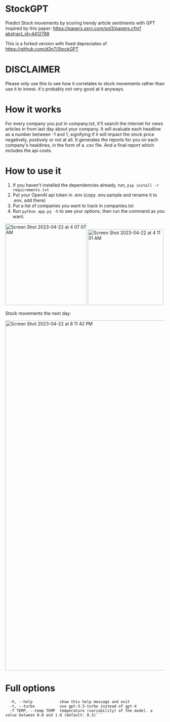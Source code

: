 # StockGPT
Predict Stock movements by scoring trendy article sentiments with GPT
inspired by this paper: https://papers.ssrn.com/sol3/papers.cfm?abstract_id=4412788

This is a forked version with fixed depreciates of https://github.com/d3n7/StockGPT

# DISCLAIMER
Please only use this to see how it correlates to stock movements rather than use it to invest.
it's probably not very good at it anyways.

# How it works
For every company you put in company.txt, it'll search the internet for news articles in from last day about your company.
It will evaluate each headline as a number between -1 and 1, signifying if it will impact the stock price negatively, postively or not at all.
It generates the reports for you on each company's healdines, in the form of a .csv file. And a final report which includes the api costs.

# How to use it
1. If you haven't installed the dependencies already, run, ```pip install -r requirements.txt```
2. Put your OpenAI api token in .env (copy .env.sample and rename it to .env, add there)
3. Put a list of companies you want to track in companies.txt
4. Run ```python app.py -h``` to see your options, then run the command as you want.

<img width="257" alt="Screen Shot 2023-04-22 at 4 07 07 AM" src="https://user-images.githubusercontent.com/29033313/233757108-6ddd34af-e3df-4bb4-a71c-34519166e785.png">

<img width="239" alt="Screen Shot 2023-04-22 at 4 11 01 AM" src="https://user-images.githubusercontent.com/29033313/233757155-63018c25-6a6f-4f19-ade4-cc0f0a43610c.png">

Stock movements the next day:

<img width="1103" alt="Screen Shot 2023-04-22 at 8 11 42 PM" src="https://user-images.githubusercontent.com/29033313/233800089-d4b72d8c-8bf0-438c-a657-5a6c901dec75.png">



# Full options
```optional arguments:
  -h, --help            show this help message and exit
  -t, --turbo           use gpt-3.5-turbo instead of gpt-4
  -T TEMP, --temp TEMP  temperature (variability) of the model. a value between 0.0 and 1.0 (default: 0.3)```
